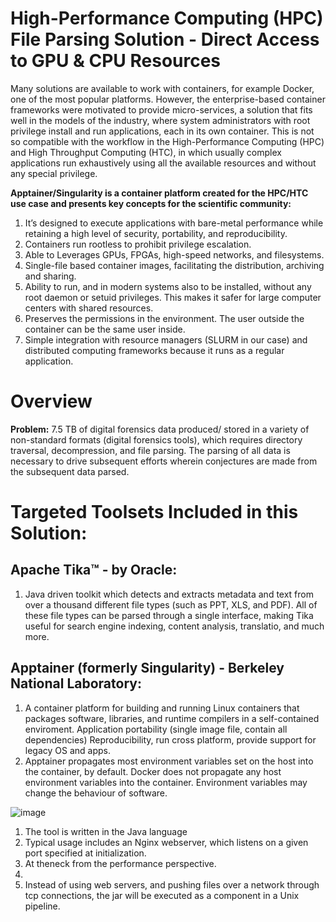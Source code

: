 # High-Performance Computing (HPC) File Parsing Solution - Direct Access to GPU & CPU Resources
Many solutions are available to work with containers, for example Docker, one of the most popular platforms. However, the enterprise-based container frameworks were motivated to provide micro-services, a solution that fits well in the models of the industry, where system administrators with root privilege install and run applications, each in its own container. This is not so compatible with the workflow in the High-Performance Computing (HPC) and High Throughput Computing (HTC), in which usually complex applications run exhaustively using all the available resources and without any special privilege.

**Apptainer/Singularity is a container platform created for the HPC/HTC use case and presents key concepts for the scientific community:**

1. It’s designed to execute applications with bare-metal performance while retaining a high level of security, portability, and reproducibility.
2. Containers run rootless to prohibit privilege escalation.
3. Able to Leverages GPUs, FPGAs, high-speed networks, and filesystems.
4. Single-file based container images, facilitating the distribution, archiving and sharing.
5. Ability to run, and in modern systems also to be installed, without any root daemon or setuid privileges. This makes it safer for large computer centers with shared resources.
6. Preserves the permissions in the environment. The user outside the container can be the same user inside.
7. Simple integration with resource managers (SLURM in our case) and distributed computing frameworks because it runs as a regular application. 

# Overview
**Problem:** 7.5 TB of digital forensics data produced/ stored in a variety of non-standard formats (digital forensics tools), which requires directory traversal, decompression, and file parsing. The parsing of all data is necessary to drive subsequent efforts wherein conjectures are made from the subsequent data parsed. 

# Targeted Toolsets Included in this Solution:
## Apache Tika™ - by Oracle:
1. Java driven toolkit which detects and extracts metadata and text from over a thousand different file types (such as PPT, XLS, and PDF). All of these file types can be parsed through a single interface, making Tika useful for search engine indexing, content analysis, translatio, and much more.

## Apptainer (formerly Singularity) - Berkeley National Laboratory:
1. A container platform for building and running Linux containers that packages software, libraries, and runtime compilers in a self-contained enviroment. Application portability (single image file, contain all dependencies) Reproducibility, run cross platform, provide support for legacy OS and apps.
2. Apptainer propagates most environment variables set on the host into the container, by default. Docker does not propagate any host environment variables into the container. Environment variables may change the behaviour of software.  

![image](https://github.com/alexander-labarge/hpc-tika-build/assets/103531175/945a382c-3488-4c65-a743-44f0a704c7a5)


1. The tool is written in the Java language
2. Typical usage includes an Nginx webserver, which listens on a given port specified at initialization.
3. At theneck from the performance perspective.
4. 
5. Instead of using web servers, and pushing files over a network through tcp connections, the jar will be executed as a component in a Unix pipeline.

